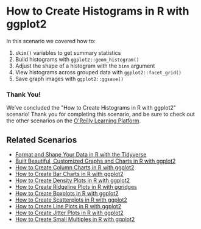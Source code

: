 # How to Create Histograms in R with ggplot2

In this scenario we covered how to:

1. `skim()` variables to get summary statistics
2. Build histograms with `ggplot2::geom_histogram()`
3. Adjust the shape of a histogram with the `bins` argument
4. View histograms across grouped data with `ggplot2::facet_grid()`
4. Save graph images with `ggplot2::ggsave()`

### Thank You!

We've concluded the "How to Create Histograms in R with ggplot2" scenario! Thank you for completing this scenario, and be sure to check out the other scenarios on the [O'Reilly Learning Platform](https://learning.oreilly.com/).

## Related Scenarios

* [Format and Shape Your Data in R with the Tidyverse](https://learning.oreilly.com/scenarios/-/9781492079064)
* [Built Beautiful, Customized Graphs and Charts in R with ggplot2](https://learning.oreilly.com/scenarios/-/9781492079071)
* [How to Create Column Charts in R with ggplot2](https://learning.oreilly.com/scenarios/-/9781098107390)
* [How to Create Bar Charts in R with ggplot2](https://learning.oreilly.com/scenarios/-/9781492079088)
* [How to Create Density Plots in R with ggplot2](https://learning.oreilly.com/scenarios/-/9781098107543)
* [How to Create Ridgeline Plots in R with ggridges](https://learning.oreilly.com/scenarios/-/9781098107550)
* [How to Create Boxplots in R with ggplot2](https://learning.oreilly.com/scenarios/-/9781098107437)
* [How to Create Scatterplots in R with ggplot2](https://learning.oreilly.com/scenarios/-/9781098107444)
* [How to Create Line Plots in R with ggplot2](https://learning.oreilly.com/scenarios/-/9781098107413)
* [How to Create Jitter Plots in R with ggplot2](https://learning.oreilly.com/scenarios/-/9781098107734)
* [How to Create Small Multiples in R with ggplot2](https://learning.oreilly.com/scenarios/-/9781098107741)
